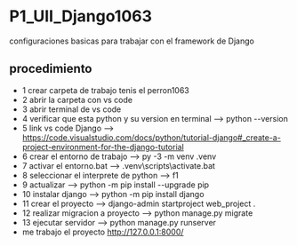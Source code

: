 # P1_UII_Django1063
configuraciones basicas para trabajar con el framework de Django
## procedimiento
- 1 crear carpeta de trabajo tenis el perron1063
- 2 abrir la carpeta con vs code
- 3 abrir terminal de vs code
- 4 verificar que esta python y su version en terminal --> python --version
- 5 link vs code Django --> https://code.visualstudio.com/docs/python/tutorial-django#_create-a-project-environment-for-the-django-tutorial
- 6 crear el entorno de trabajo --> py -3 -m venv .venv
- 7 activar el entorno.bat --> .venv\scripts\activate.bat
- 8 seleccionar el interprete de python --> f1
- 9 actualizar --> python -m pip install --upgrade pip
- 10 instalar django --> python -m pip install django
- 11 crear el proyecto --> django-admin startproject web_project .
- 12 realizar migracion a proyecto --> python manage.py migrate
- 13 ejecutar servidor --> python manage.py runserver
- me trabajo el proyecto http://127.0.0.1:8000/
